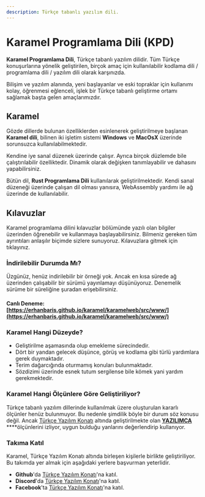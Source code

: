 ```yaml
---
description: Türkçe tabanlı yazılım dili.
---
```


# Karamel Programlama Dili \(KPD\)

**Karamel Programlama Dili**, Türkçe tabanlı yazılım dilidir. Tüm Türkçe konuşurlarına yönelik geliştirilen, birçok amaç için kullanılabilir kodlama dili / programlama dili / yazılım dili olarak karşınızda. 

Bilişim ve yazılım alanında, yeni başlayanlar ve eski topraklar için kullanımı kolay, öğrenmesi eğlenceli, işlek bir Türkçe tabanlı geliştirme ortamı sağlamak başta gelen amaçlarımızdır.

## Karamel

Gözde dillerde bulunan özelliklerden esinlenerek geliştirilmeye başlanan **Karamel dili**, bilinen iki işletim sistemi **Windows** ve **MacOsX** üzerinde sorunsuzca kullanılabilmektedir.   
  
Kendine iye sanal düzenek üzerinde çalışır. Ayrıca birçok düzlemde bile çalıştırılabilir özelliktedir. Dinamik olarak değişken tanımlayabilir ve dahasını yapabilirsiniz.  
  
Bütün dil, **Rust Programlama Dili** kullanılarak geliştirilmektedir. Kendi sanal düzeneği üzerinde çalışan dil olması yanısıra, WebAssembly yardımı ile ağ üzerinde de kullanılabilir.

## Kılavuzlar

Karamel programlama dilini kılavuzlar bölümünde yazılı olan bilgiler üzerinden öğrenebilir ve kullanmaya başlayabilirsiniz. Bilmeniz gereken tüm ayrıntıları anlaşılır biçimde sizlere sunuyoruz. Kılavuzlara gitmek için tıklayınız.

### İndirilebilir Durumda Mı?

Üzgünüz, henüz indirilebilir bir örneği yok. Ancak en kısa sürede ağ üzerinden çalışabilir bir sürümü yayınlamayı düşünüyoruz. Denemelik sürüme bir süreliğine şuradan erişebilirsiniz.

#### Canlı Deneme: [https://erhanbaris.github.io/karamel/karamelweb/src/www/](https://erhanbaris.github.io/karamel/karamelweb/src/www/)

### Karamel Hangi Düzeyde?

* Geliştirilme aşamasında olup emekleme sürecindedir.
* Dört bir yandan gelecek düşünce, görüş ve kodlama gibi türlü yardımlara gerek duymaktadır.
* Terim dağarcığında oturmamış konuları bulunmaktadır.
* Sözdizimi üzerinde esnek tutum sergilense bile kömek yani yardım gerekmektedir.

### Karamel Hangi Ölçünlere Göre Geliştiriliyor?

Türkçe tabanlı yazılım dillerinde kullanılmak üzere oluşturulan kararlı ölçünler henüz bulunmuyor. Bu nedenle şimdilik böyle bir durum söz konusu değil. Ancak [Türkçe Yazılım Konatı](https://github.com/turkce-yazilim-konati/) altında geliştirilmekte olan [**YAZILIMCA**](https://github.com/turkce-yazilim-konati/yazilimca) ****ölçünlerini izliyor, uygun bulduğu yanlarını değerlendirip kullanıyor.

### Takıma Katıl

Karamel, Türkçe Yazılım Konatı altında birleşen kişilerle birlikte geliştiriliyor. Bu takımda yer almak için aşağıdaki yerlere başvurman yeterlidir.

* **Github**'da [Türkçe Yazılım Konatı](https://github.com/turkce-yazilim-konati)'na katıl.
* **Discord**'da [Türkçe Yazılım Konatı](https://discord.gg/8ymtm9XPyQ)'na katıl.
* **Facebook**'ta [Türkçe Yazılım Konatı](https://www.facebook.com/groups/815710512519539)'na katıl.

### 



### 


